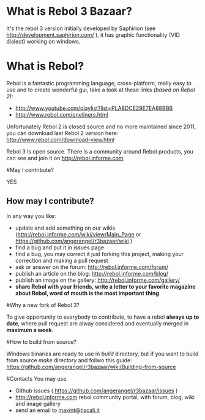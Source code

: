 # What is Rebol 3 Bazaar?

It's the rebol 3 version initially developed by Saphirion (see http://development.saphirion.com/ ),
it has graphic functionality (VID dialect) working on windows.

# What is Rebol?
Rebol is a fantastic programming language, cross-platform, really easy to use and to create wonderful gui, 
take a look at these links _(based on Rebol 2)_:

* http://www.youtube.com/playlist?list=PLA8DCE29E7EA88BBB
* http://www.rebol.com/oneliners.html

Unfortunately Rebol 2 is closed source and no more maintained since 2011, you can download last Rebol 2 version here: http://www.rebol.com/download-view.html

Rebol 3 is open source. There is a community around Rebol products, you can see and join it on http://rebol.informe.com


#May I contribute?

YES

## How may I contribute?

In any way you like:

* update and add something on our wikis (http://rebol.informe.com/wiki/view/Main_Page  or https://github.com/angerangel/r3bazaar/wiki )
* find a bug and put it in issues page
* find a bug, you may correct it just forking this project, making your correction and making a pull request
* ask or answer on the forum: http://rebol.informe.com/forum/
* publish an article on the blog: http://rebol.informe.com/blog/
* publish an image on the gallery: http://rebol.informe.com/gallery/
* **share Rebol with your friends, write a letter to your favorite magazine about Rebol, word of mouth is the most important thing**


#Why a new fork of Rebol 3?

To give opportunity to everybody to contribute, to have a rebol **always up to date**, where pull request are 
alway considered and eventually merged in **maximum a week**.

#How to build from source?

Windows binaries are ready to use in *build* directory, but if you want to build from source
*make* directory and follwo this guide: https://github.com/angerangel/r3bazaar/wiki/Building-from-source

#Contacts
You may use

* Github issues ( https://github.com/angerangel/r3bazaar/issues )
* http://rebol.informe.com rebol community portal, with forum, blog, wiki and image gallery
* send an email to maxint@tiscali.it

